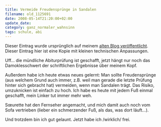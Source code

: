```yaml
---
title: Vermeide Freudensprünge in Sandalen
filename: old_1125691
date: 2008-05-14T21:20:00+02:00
update_date:
category: ganz_normaler_wahnsinn
tags: schule, abi
---
```

Dieser Eintrag wurde ursprünglich auf meinem [alten Blog veröffentlicht](https://stu.blogger.de/stories/1125691/). Dieser Eintrag hier ist eine Kopie mit kleinen technischen Anpassungen.

Uff… die mündliche Abiturprüfung ist geschafft, jetzt hängt nur noch das Damoklesschwert der schriftlichen Ergebnisse über meinem Kopf.

Außerdem habe ich heute etwas neues gelernt: Man sollte Freudensprünge (aus welchem Grund auch immer, z.B. weil man gerade die letzte Prüfung hinter sich gebracht hat) vermeiden, wenn man Sandalen trägt. Das Risiko, umzuknicken ist einfach zu hoch. Ich habe es heute mit jedem Fuß einmal geschafft, mein Linker tut immer mehr weh.

Sœurette hat den Fernseher angemacht, und mich damit auch noch vom Sofa vertrieben (lieber ein schmerzender Fuß, als das, was dort läuft…).

Und trotzdem bin ich gut gelaunt. Jetzt habe ich /wirklich/ frei.
